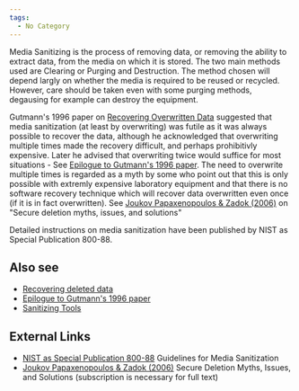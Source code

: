 ```yaml
---
tags:
  - No Category
---
```

Media Sanitizing is the process of removing data, or removing the
ability to extract data, from the media on which it is stored. The two
main methods used are Clearing or Purging and Destruction. The method
chosen will depend largly on whether the media is required to be reused
or recycled. However, care should be taken even with some purging
methods, degausing for example can destroy the equipment.

Gutmann's 1996 paper on [Recovering Overwritten
Data](recovering_overwritten_data.md) suggested that media
sanitization (at least by overwriting) was futile as it was always
possible to recover the data, although he acknowledged that overwriting
multiple times made the recovery difficult, and perhaps prohibitivly
expensive. Later he advised that overwriting twice would suffice for
most situations - See [Epilogue to Gutmann's 1996
paper](epilogue_to_gutmann's_1996_paper.md). The need to
overwrite multiple times is regarded as a myth by some who point out
that this is only possible with extremly expensive laboratory equipment
and that there is no software recovery technique which will recover data
overwritten even once (if it is in fact overwritten). See [Joukov
Papaxenopoulos & Zadok (2006)](https://dl.acm.org/doi/10.1145/1179559.1179571)
on "Secure deletion myths, issues, and solutions"

Detailed instructions on media sanitization have been published by NIST as
Special Publication 800-88.

## Also see

* [Recovering deleted data](recovering_deleted_data.md)
* [Epilogue to Gutmann's 1996 paper](epilogue_to_gutmann's_1996_paper.md)
* [Sanitizing Tools](sanitizing_tools.md)

## External Links

* [NIST as Special Publication 800-88](https://csrc.nist.gov/pubs/sp/800/88/r1/final)
  Guidelines for Media Sanitization
* [Joukov Papaxenopoulos & Zadok (2006)](https://dl.acm.org/doi/10.1145/1179559.1179571)
  Secure Deletion Myths, Issues, and Solutions (subscription is necessary for
  full text)
